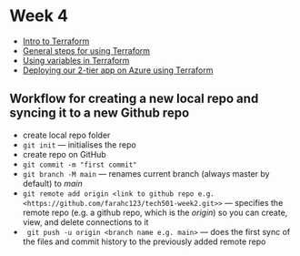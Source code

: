 # Week 4

- [Intro to Terraform](<Terraform intro.md>)
- [General steps for using Terraform](<General Terraform steps.md>)
- [Using variables in Terraform](<Terraform variables.md>)
- [Deploying our 2-tier app on Azure using Terraform](<Azure and Terraform 2-tier deployment/Azure and Terraform VN and VMs steps steps.md>)


## Workflow for creating a new local repo and syncing it to a new Github repo

-   create local repo folder
-   `git init` — initialises the repo
-   create repo on GitHub
-   `git commit -m "first commit"` 
- `git branch -M main` — renames current branch (always master by default) to *main*
-   `git remote add origin <link to github repo e.g. <https://github.com/farahc123/tech501-week2.git>>` — specifies the remote repo (e.g. a github repo, which is the *origin*) so you can create, view, and delete connections to it
-   ` git push -u origin <branch name e.g. main>` — does the first sync of the files and commit history to the previously added remote repo
